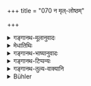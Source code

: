 +++
title = "070 न मृल्-लोष्ठम्"

+++

<details><summary>गङ्गानथ-मूलानुवादः</summary>

He shall not crush clods of earth; nor shall he cut grass with hi s nails. He shall not do an aimless act, nor one that is likely to lead to disagreeable results.—(70)
</details>

<details><summary>मेधातिथिः</summary>

**विमर्दनं** खण्डशः करणं लोष्ठस्य मृत्संबन्धिनः । 

- <u>केचित्</u> तु मृदो लोष्ठस्य सुधादिसंबन्धिनो ऽपि । मृदश् च मर्दनम् उत्क्षिप्योत्क्षिप्य पातनम्, हस्तेन संहननं वा । 

- एतच् च मर्दनं यत्किंचनकारितया प्राप्तं नीषिध्यते, न तु शौचाद्यर्थे प्रयोजने । **निष्फल**ग्रहणस्य पुरस्ताद् अपकर्षात् । तेनैव सिद्धे प्रायश्चित्तविशेषार्थः पुनर् आरम्भः ।

- **करजा** नखाः । **न कर्म** । <u>ननु</u> च "न कुर्वीत वृथाचेष्टाम्" (म्ध् ४.६३) इत्य् अनेनैव निष्फलं कर्म । <u>अत्राहुः</u> । चेष्टा भौतिको व्यापारः । इह तु सामान्यस्य पर्युदासः । तेन मनोराज्यादिकल्पाः परिहरणीयाः । **आयतिर्** आगामी कालः । यस्मात् कर्मण आगामिनि काले **असुखं** दुःखम् उत्पद्यते, यथा अजीर्णभोजनम्, कुटुम्बभृतिम् अचिन्तयित्वा महतो धनस्य व्ययश् च । तं **न कुर्यात्** ॥ ४.७० ॥

_अत्रार्थवादः ।_
</details>

<details><summary>गङ्गानथ-भाष्यानुवादः</summary>

‘*Crushing*’ means *breaking into pieces*—of clods of earth; some people hold that this refers also to such clods of earth as are mixed with lime or other mortar. The ‘crushing’ of the earth-clod, consists either in raising it and then throwing it down, or by pressing it with the hands.

The crushing that is forbidden here is one that is done aimlessly; nor when it is done for the purpose of being used in cleaning the hands, etc.,—the term ‘aimless’ of the next line being construed with this also. Though, as such, the crushing would be included under the ‘aimless act,’ yet it has been mentioned separately, with a view to the different expiatory rite that has been prescribed in connection with it.

‘*Karaja*’ are nails.

‘*No aimless act*.’—*Objection*—“The *aimless act* has been already prohibited under ‘purposeless exertion’ (63).”

Some people offer the following explanation:—‘*Exertion*’ denotes
*physical activity*; while what is forbidden here is *activity in
general* (in all its forms); which means that the building of airy castles is to be avoided.

‘*Āyati*’ denotes *future time*. That act from which there follows, in the future, some disagreeable, result; *e.g*., eating to indigestion, spending one’s wealth without any consideration for the maintenance of one’s family and dependants. All this he shall not do.—(70)

In support of the. above, we have the following commendatory description—
</details>

<details><summary>गङ्गानथ-टिप्पन्यः</summary>

This verse is quoted in *Aparārka* (p. 183), which explains ‘*āyati*’ as
‘*pariṇāma*’, ‘result’—‘*Karma*’ as *Saṅkalpa* ‘volition’,
‘determination’; and this is ‘fruitless,’ ‘*niṣphala*’, when it turns
out to be *false*, *i.e*., when the determination is not carried into
practice; as regards the crushing of clods etc., what is to be avoided
is the *habit* of doing it;—and in *Saṃskāramayūkha* (p. 72).
</details>

<details><summary>गङ्गानथ-तुल्य-वाक्यानि</summary>

**(verses 4.70-71)  
**

*Gautama* (9.51).—‘Cutting, breaking, scratching, rubbing and
clapping—these he shall not do without some purpose.’

*Āpastamba* (1.32.28).—‘Grass-chopping, clod-crushing, spitting—these,
without necessity (should be avoided).’

*Viṣṇu* (71.42-43).—‘He shall not be a clod-crusher; nor a
grass-chopper.’

*Mahābhārata* (Anuśāsana, 104.15).—‘He who crushes clods of earth or
chops grass or eats his nails, is ever unclean and never attains long
life.’
</details>

<details><summary>Bühler</summary>

070	Let him not crush earth or clods, nor tear off grass with his nails; let him not do anything that is useless or will have disagreeable results in the future.
</details>
